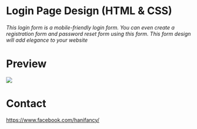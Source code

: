# Login Page Design (HTML & CSS)

###### This login form is a mobile-friendly login form. You can even create a registration form and password reset form using this form. This form design will add elegance to your website

# Preview 
<img src="https://i.imgur.com/jx6iynH.png"/>

# Contact
https://www.facebook.com/hanifancy/
